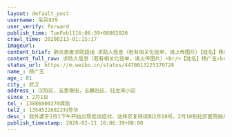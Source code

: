 ```yaml
---
layout: default_post
username: 吊吊929
user_verify: forward
publish_time: TueFeb1116:06:39+08002020
crawl_time: 20200213-01:15:17
imageurl: 
content_brief: 肺炎患者求助超话 求助人信息（若有相关化验单，请上传图片）【姓名】杨广玉【年龄】81【所在城市】武汉【所在小区、社区】汉阳区，五里墩街，五麟社区，钰龙湾小区【患病时间】2月1日【联系方式】13886000370龚勋【其他紧急联系人】13545226822刘芳华【病情描述】  我外婆于2月1下午开始 ...全文
content_full_raw: 求助人信息（若有相关化验单，请上传图片）<br/>【姓名】杨广玉<br/>【年龄】81<br/>【所在城市】武汉<br/>【所在小区、社区】汉阳区，五里墩街，五麟社区，钰龙湾小区<br/>【患病时间】2月1日<br/>【联系方式】13886000370龚勋<br/>【其他紧急联系人】13545226822刘芳华<br/>【病情描述】我外婆于2月1下午开始出现低烧症状，这样反复持续到2月10号。2月10到社区医院拍片，医院说是新冠状病毒肺炎，当日下午送到方舱医院，方舱医院说是重症不收，退回了小区，晚上持续高烧39度，人也迷糊了，情况十分恶化，已出现呼吸不畅的情况。加上本身心脏有问题，情况危急。<br/>电话打了无数个，不是打不通，就是仍告知等候，并无确切处理问题的时间和方式。我妈妈和我爸爸CT显示是新冠，都出现过高烧状况，都有胸闷.气短.乏力.腹泻.背痛等情况，相比外婆情况稍好一点。目前爸爸61岁，妈妈58岁，妈妈本身患有肾病，情况也在恶化。家里还有一位89岁外公，本身也是肺癌患者，目前正在检测中。已多方告知，问题还没得到解决，患者需得到救治，故广而告之，向广大网友和各位朋友求助！救救我们，如果大家有医院空床位的信息请告知我一声，因今早公布不能跨区就诊，姐他们一家在汉阳区。谢谢！我想我的家人都平平安安！真的非常感谢大家！信息绝对真实！再次感谢大家！联系电话13886000370
status_url: https://m.weibo.cn/status/4470813225370728
name_: 杨广玉
age_: 81
city_: 武汉
address_: 汉阳区，五里墩街，五麟社区，钰龙湾小区
since_: 2月1日
tel_: 13886000370龚勋
tel2_: 13545226822刘芳华
desc_: 我外婆于2月1下午开始出现低烧症状，这样反复持续到2月10号。2月10到社区医院拍片，医院说是新冠状病毒肺炎，当日下午送到方舱医院，方舱医院说是重症不收，退回了小区，晚上持续高烧39度，人也迷糊了，情况十分恶化，已出现呼吸不畅的情况。加上本身心脏有问题，情况危急。电话打了无数个，不是打不通，就是仍告知等候，并无确切处理问题的时间和方式。我妈妈和我爸爸CT显示是新冠，都出现过高烧状况，都有胸闷.气短.乏力.腹泻.背痛等情况，相比外婆情况稍好一点。目前爸爸61岁，妈妈58岁，妈妈本身患有肾病，情况也在恶化。家里还有一位89岁外公，本身也是肺癌患者，目前正在检测中。已多方告知，问题还没得到解决，患者需得到救治，故广而告之，向广大网友和各位朋友求助！救救我们，如果大家有医院空床位的信息请告知我一声，因今早公布不能跨区就诊，姐他们一家在汉阳区。谢谢！我想我的家人都平平安安！真的非常感谢大家！信息绝对真实！再次感谢大家！联系电话13886000370
publish_timestamp: 2020-02-11 16:06:39+08:00
---
```

